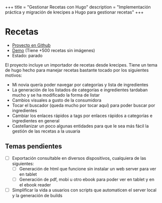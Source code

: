 +++
title = "Gestionar Recetas con Hugo"
description = "Implementación práctica y migración de krecipes a Hugo para gestionar recetas"
+++

# Recetas

* [Proyecto en Github](https://github.com/lasizoillo/recetas-belen)
* [Demo](http://recetas.lasi.ovh) (Tiene +500 recetas sin imágenes)
* Estado: parado

El proyecto incluye un importador de recetas desde krecipes. Tiene un tema de hugo hecho para manejar recetas bastante
tocado por los siguientes motivos:

* Mi novia quería poder navegar por categorías y lista de ingredientes
* La generación de los listados de categorías e ingredientes tardaban mucho y se ha modificado la forma de listar
* Cambios visuales a gusto de la consumidora
* Tocar el buscador (queda mucho por tocar aquí) para poder buscar por ingredientes
* Cambiar los enlaces rápidos a tags por enlaces rápidos a categorías e ingredientes en general
* Castellanizar un poco algunas entidades para que le sea más fácil la gestión de las recetas a la usuaria

## Temas pendientes

- [ ] Exportación consultable en diversos dispositivos, cualquiera de las siguientes:
  - [ ] Generación de html que funcione sin instalar un web server para ver en tablet
  - [ ] Generación de pdf, mobi u otro ebook para poder ver en tablet y en el ebook reader
- [ ] Simplificar la vida a usuarios con scripts que automaticen el server local y la generación de builds